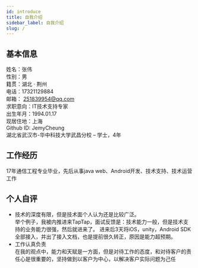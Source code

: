 ```yaml
---
id: introduce
title: 自我介绍
sidebar_label: 自我介绍
slug: /
---
```


## 基本信息
姓名：张伟  
性别：男  
籍贯：湖北 · 荆州  
电话：17321129884  
邮箱： 251839954@qq.com  
求职意向：IT技术⽀持专家  
出⽣年⽉：1994.01.17  
现居住地：上海  
Github ID: JemyCheung  
湖北省武汉市-华中科技⼤学武昌分校 – 学⼠，4年

## 工作经历
17年通信⼯程专业毕业，先后从事java web、Android开发、技术⽀持、技术运营⼯作

## 个人自评
- 技术的深度有限，但是技术面个人认为还是比较广泛。  
举个例子，我被内推进来TapTap，面试反馈是：技术能力一般，但是技术支持的业务能力很强，然后就进来了。
进来后3天将iOS，unity，Android SDK全部接入，并出了接入文档，也是提前很久转正，原因是能力超预期。  
- 工作认真负责  
在我的观点中，能力和天赋是一方面，但是对待工作的态度，和对待客户的责任心是很重要的，坚持做到以客户为中心，以解决客户实际问题为己任
